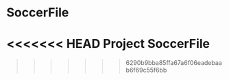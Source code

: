 # SoccerFile
<<<<<<< HEAD
Project SoccerFile
=======
>>>>>>> 6290b9bba85ffa67a6f06eadebaab6f69c55f6bb
